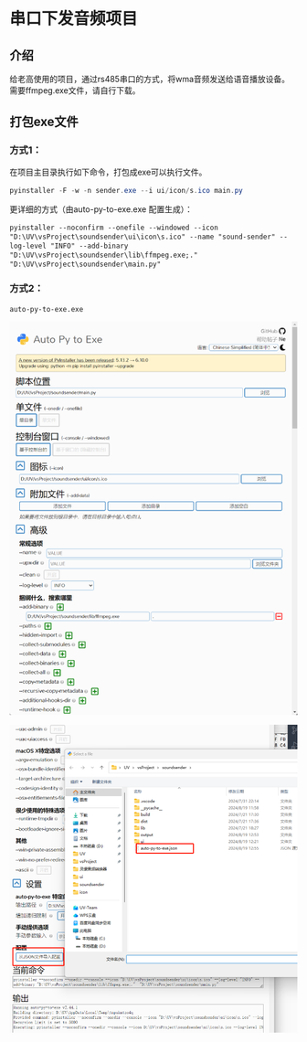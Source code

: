 # 串口下发音频项目
## 介绍

给老高使用的项目，通过rs485串口的方式，将wma音频发送给语音播放设备。
需要ffmpeg.exe文件，请自行下载。
## 打包exe文件

### 方式1：

在项目主目录执行如下命令，打包成exe可以执行文件。

```powershell
pyinstaller -F -w -n sender.exe --i ui/icon/s.ico main.py
```

更详细的方式（由auto-py-to-exe.exe 配置生成）：

```
pyinstaller --noconfirm --onefile --windowed --icon "D:\UV\vsProject\soundsender\ui\icon\s.ico" --name "sound-sender" --log-level "INFO" --add-binary "D:\UV\vsProject\soundsender\lib\ffmpeg.exe;."  "D:\UV\vsProject\soundsender\main.py"
```

### 方式2：

```
auto-py-to-exe.exe 
```

![image](https://raw.githubusercontent.com/rogetsun/pic-space/main/picgo-img/202408191253518.png)

![image-1](https://raw.githubusercontent.com/rogetsun/pic-space/main/picgo-img/202408191256328.png)
